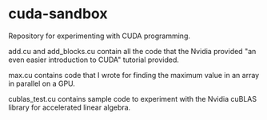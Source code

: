 # cuda-sandbox
Repository for experimenting with CUDA programming.

add.cu and add_blocks.cu contain all the code that the Nvidia provided "an even easier introduction to CUDA" tutorial provided.

max.cu contains code that I wrote for finding the maximum value in an array in parallel on a GPU.

cublas_test.cu contains sample code to experiment with the Nvidia cuBLAS library for accelerated linear algebra.
